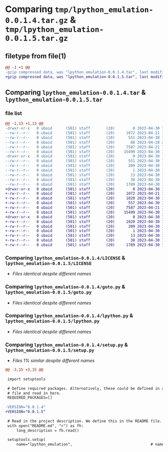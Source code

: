 # Comparing `tmp/lpython_emulation-0.0.1.4.tar.gz` & `tmp/lpython_emulation-0.0.1.5.tar.gz`

## filetype from file(1)

```diff
@@ -1 +1 @@
-gzip compressed data, was "lpython_emulation-0.0.1.4.tar", last modified: Sun Apr 30 17:35:52 2023, max compression
+gzip compressed data, was "lpython_emulation-0.0.1.5.tar", last modified: Sun Apr 30 17:49:39 2023, max compression
```

## Comparing `lpython_emulation-0.0.1.4.tar` & `lpython_emulation-0.0.1.5.tar`

### file list

```diff
@@ -1,13 +1,13 @@
-drwxr-xr-x   0 ubaid      (501) staff       (20)        0 2023-04-30 17:35:52.381497 lpython_emulation-0.0.1.4/
--rw-r--r--   0 ubaid      (501) staff       (20)     1072 2023-04-21 16:22:30.000000 lpython_emulation-0.0.1.4/LICENSE
--rw-r--r--   0 ubaid      (501) staff       (20)      551 2023-04-30 17:35:52.381341 lpython_emulation-0.0.1.4/PKG-INFO
--rw-r--r--   0 ubaid      (501) staff       (20)       88 2023-04-28 22:01:10.000000 lpython_emulation-0.0.1.4/README.md
--rw-r--r--   0 ubaid      (501) staff       (20)     7587 2023-04-21 16:22:30.000000 lpython_emulation-0.0.1.4/goto.py
--rw-r--r--   0 ubaid      (501) staff       (20)    15499 2023-04-30 17:14:24.000000 lpython_emulation-0.0.1.4/lpython.py
-drwxr-xr-x   0 ubaid      (501) staff       (20)        0 2023-04-30 17:35:52.381151 lpython_emulation-0.0.1.4/lpython_emulation.egg-info/
--rw-r--r--   0 ubaid      (501) staff       (20)      551 2023-04-30 17:35:52.000000 lpython_emulation-0.0.1.4/lpython_emulation.egg-info/PKG-INFO
--rw-r--r--   0 ubaid      (501) staff       (20)      209 2023-04-30 17:35:52.000000 lpython_emulation-0.0.1.4/lpython_emulation.egg-info/SOURCES.txt
--rw-r--r--   0 ubaid      (501) staff       (20)        1 2023-04-30 17:35:52.000000 lpython_emulation-0.0.1.4/lpython_emulation.egg-info/dependency_links.txt
--rw-r--r--   0 ubaid      (501) staff       (20)       13 2023-04-30 17:35:52.000000 lpython_emulation-0.0.1.4/lpython_emulation.egg-info/top_level.txt
--rw-r--r--   0 ubaid      (501) staff       (20)       38 2023-04-30 17:35:52.381536 lpython_emulation-0.0.1.4/setup.cfg
--rw-r--r--   0 ubaid      (501) staff       (20)     1789 2023-04-30 17:20:37.000000 lpython_emulation-0.0.1.4/setup.py
+drwxr-xr-x   0 ubaid      (501) staff       (20)        0 2023-04-30 17:49:39.973613 lpython_emulation-0.0.1.5/
+-rw-r--r--   0 ubaid      (501) staff       (20)     1072 2023-04-21 16:22:30.000000 lpython_emulation-0.0.1.5/LICENSE
+-rw-r--r--   0 ubaid      (501) staff       (20)     1020 2023-04-30 17:49:39.973446 lpython_emulation-0.0.1.5/PKG-INFO
+-rw-r--r--   0 ubaid      (501) staff       (20)      557 2023-04-30 17:47:36.000000 lpython_emulation-0.0.1.5/README.md
+-rw-r--r--   0 ubaid      (501) staff       (20)     7587 2023-04-21 16:22:30.000000 lpython_emulation-0.0.1.5/goto.py
+-rw-r--r--   0 ubaid      (501) staff       (20)    15499 2023-04-30 17:14:24.000000 lpython_emulation-0.0.1.5/lpython.py
+drwxr-xr-x   0 ubaid      (501) staff       (20)        0 2023-04-30 17:49:39.973177 lpython_emulation-0.0.1.5/lpython_emulation.egg-info/
+-rw-r--r--   0 ubaid      (501) staff       (20)     1020 2023-04-30 17:49:39.000000 lpython_emulation-0.0.1.5/lpython_emulation.egg-info/PKG-INFO
+-rw-r--r--   0 ubaid      (501) staff       (20)      209 2023-04-30 17:49:39.000000 lpython_emulation-0.0.1.5/lpython_emulation.egg-info/SOURCES.txt
+-rw-r--r--   0 ubaid      (501) staff       (20)        1 2023-04-30 17:49:39.000000 lpython_emulation-0.0.1.5/lpython_emulation.egg-info/dependency_links.txt
+-rw-r--r--   0 ubaid      (501) staff       (20)       13 2023-04-30 17:49:39.000000 lpython_emulation-0.0.1.5/lpython_emulation.egg-info/top_level.txt
+-rw-r--r--   0 ubaid      (501) staff       (20)       38 2023-04-30 17:49:39.973656 lpython_emulation-0.0.1.5/setup.cfg
+-rw-r--r--   0 ubaid      (501) staff       (20)     1789 2023-04-30 17:49:17.000000 lpython_emulation-0.0.1.5/setup.py
```

### Comparing `lpython_emulation-0.0.1.4/LICENSE` & `lpython_emulation-0.0.1.5/LICENSE`

 * *Files identical despite different names*

### Comparing `lpython_emulation-0.0.1.4/goto.py` & `lpython_emulation-0.0.1.5/goto.py`

 * *Files identical despite different names*

### Comparing `lpython_emulation-0.0.1.4/lpython.py` & `lpython_emulation-0.0.1.5/lpython.py`

 * *Files identical despite different names*

### Comparing `lpython_emulation-0.0.1.4/setup.py` & `lpython_emulation-0.0.1.5/setup.py`

 * *Files 1% similar despite different names*

```diff
@@ -3,15 +3,15 @@
 
 import setuptools
 
 # Define required packages. Alternatively, these could be defined in a separate
 # file and read in here.
 REQUIRED_PACKAGES=[]
 
-VERSION="0.0.1.4"
+VERSION="0.0.1.5"
 
 # Read in the project description. We define this in the README file.
 with open("README.md", "r") as fh:
     long_description = fh.read()
 
 setuptools.setup(
     name="lpython_emulation",                                   # name of project
```

